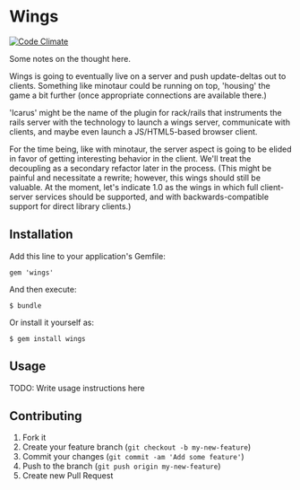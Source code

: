 # Wings

[![Code Climate](https://codeclimate.com/badge.png)](https://codeclimate.com/github/deepcerulean/wings)

Some notes on the thought here.

Wings is going to eventually live on a server and push update-deltas out to clients. Something like minotaur could be running on top, 'housing'
the game a bit further (once appropriate connections are available there.)

'Icarus' might be the name of the plugin for rack/rails that instruments the rails server with the technology to launch
a wings server, communicate with clients, and maybe even launch a JS/HTML5-based browser client.

For the time being, like with minotaur, the server aspect is going to be elided in favor of getting interesting behavior
in the client. We'll treat the decoupling as a secondary refactor later in the process. (This might be painful and necessitate
a rewrite; however, this wings should still be valuable. At the moment, let's indicate 1.0 as the wings in which full client-server
services should be supported, and with backwards-compatible support for direct library clients.)

## Installation

Add this line to your application's Gemfile:

    gem 'wings'

And then execute:

    $ bundle

Or install it yourself as:

    $ gem install wings

## Usage

TODO: Write usage instructions here

## Contributing

1. Fork it
2. Create your feature branch (`git checkout -b my-new-feature`)
3. Commit your changes (`git commit -am 'Add some feature'`)
4. Push to the branch (`git push origin my-new-feature`)
5. Create new Pull Request
